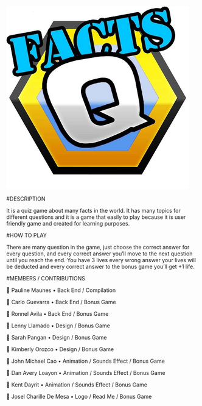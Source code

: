 ![Facts Q](https://github.com/FactsQ/Unorganized-Collabs/blob/master/DesignWAD/Logo.jpg)

#DESCRIPTION

It is a quiz game about many facts in the world. It has many topics for different questions and it is a game that easily to play because it is user friendly game and created for learning purposes.

#HOW TO PLAY

There are many question in the game, just choose the correct answer for every question, and every correct answer you’ll move to the next question until you reach the end. You have 3 lives every wrong answer your lives will be deducted and every correct answer to the bonus game you’ll get +1 life.

#MEMBERS / CONTRIBUTIONS

 Pauline Maunes • Back End / Compilation

 Carlo Guevarra • Back End / Bonus Game

 Ronnel Avila • Back End / Bonus Game

 Lenny Llamado • Design / Bonus Game

 Sarah Pangan • Design / Bonus Game

 Kimberly Orozco • Design / Bonus Game

 John Michael Cao • Animation / Sounds Effect / Bonus Game

 Dan Avery Loayon • Animation / Sounds Effect / Bonus Game

 Kent Dayrit • Animation / Sounds Effect / Bonus Game

 Josel Charille De Mesa • Logo / Read Me / Bonus Game
